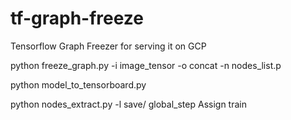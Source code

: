 # tf-graph-freeze
Tensorflow Graph Freezer for serving it on GCP


python freeze_graph.py -i image_tensor -o concat -n nodes_list.p

python model_to_tensorboard.py

python nodes_extract.py  -l save/ global_step Assign train
